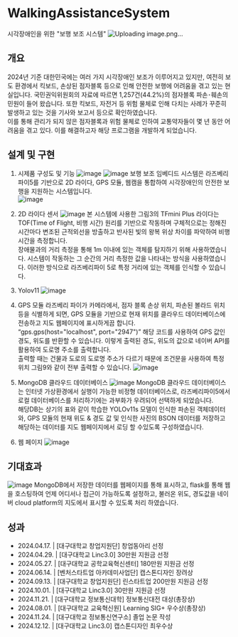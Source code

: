 # WalkingAssistanceSystem
시각장애인을 위한 "보행 보조 시스템"
![Uploading image.png…]()

## 개요
2024년 기준 대한민국에는 여러 가지 시각장애인 보조가 이루어지고 있지만, 여전히 보도 환경에서 킥보드, 손상된 점자블록 등으로 인해 안전한 보행에 어려움을 겪고 있는 현실입니다. 국민권익위원회의 자료에 따르면 1,257건(44.2%)의 점자블록 파손･훼손의 민원이 들어 왔습니다. 또한 킥보드, 자전거 등 위험 물체로 인해 다치는 사례가 꾸준히 발생하고 있는 것을 기사와 보고서 등으로 확인하였습니다.   
이를 통해 관리가 되지 않은 점자블록과 위험 물체로 인하여 교통약자들이 몇 년 동안 어려움을 겪고 있다. 이를 해결하고자 해당 프로그램을 개발하게 되었습니다.

## 설계 및 구현
1. 시제품 구성도 및 기능
![image](https://github.com/user-attachments/assets/24bacd0c-8189-4e64-8735-2ea03c2fa515)
![image](https://github.com/user-attachments/assets/bcafb25c-322a-4df8-94c8-8aa9a75d55bb)
보행 보조 임베디드 시스템은 라즈베리파이5를 기반으로 2D 라이다, GPS 모듈, 웹캠을 통합하여 시각장애인의 안전한 보행을 지원하는 시스템입니다.   
![image](https://github.com/user-attachments/assets/2ebb2bdd-0efa-42cc-9e0a-706fc2ba0a5d)

3. 2D 라이다 센서
![image](https://github.com/user-attachments/assets/f8ac56ab-b473-4604-a634-4719003baeac)
본 시스템에 사용한 그림3의 TFmini Plus 라이다는 TOF(Time of Flight, 비행 시간) 원리를 기반으로 작동하며 구체적으로는 정해진 시간마다 변조된 근적외선을 방출하고 반사된 빛의 왕복 위상 차이를 파악하여 비행시간을 측정합니다.   
장애물과의 거리 측정을 통해 1m 이내에 있는 객체를 탐지하기 위해 사용하였습니다. 시스템이 작동하는 그 순간의 거리 측정한 값을 나타내는 방식을 사용하였습니다. 이러한 방식으로 라즈베리파이 5로 특정 거리에 있는 객체를 인식할 수 있습니다.

4. Yolov11
![image](https://github.com/user-attachments/assets/0a22d4a0-b563-48b3-96ef-d744923732ce)

5. GPS 모듈
 라즈베리 파이가 카메라에서, 점자 블록 손상 위치, 파손된 볼라드 위치 등을 식별하게 되면, GPS 모듈을 기반으로 현재 위치를 클라우드 데이터베이스에 전송하고 지도 웹페이지에 표시하게끔 합니다.   
“gps.gps(host="localhost", port="2947")” 해당 코드를 사용하여 GPS 값인 경도, 위도를 반환할 수 있습니다. 이렇게 출력된 경도, 위도의 값으로 네이버 API를 활용하여 도로명 주소를 출력합니다.   
출력할 때는 건물과 도로의 도로명 주소가 다르기 때문에 조건문을 사용하여 특정 위치 그림9와 같이 전부 출력할 수 있습니다.
![image](https://github.com/user-attachments/assets/8a76725e-87b6-4f44-975d-010bff56df95)

6. MongoDB 클라우드 데이터베이스
![image](https://github.com/user-attachments/assets/058fcf24-a190-495a-9d10-399c3ed3c393)
MongoDB 클라우드 데이터베이스는 인터넷 가상환경에서 실행이 가능한 비정형 데이터베이스로, 라즈베리파이5에서 로컬 데이터베이스를 처리하기에는 과부화가 우려되어 선택하게 되었습니다.   
해당DB는 상기의 표와 같이 학습한 YOLOv11s 모델이 인식한 파손된 객체데이터와, GPS 모듈의 현재 위도 & 경도 값 및 인식한 사진의 BSON 데이터를 저장하고 해당하는 데이터를 지도 웹페이지에서 로딩 할 수있도록 구성하였습니다.

7. 웹 페이지
![image](https://github.com/user-attachments/assets/70bffb51-f562-4fc8-baa8-b4dee4d9a663)

## 기대효과
![image](https://github.com/user-attachments/assets/9648c29c-5836-4e1f-837a-b53f0882eb5e)
MongoDB에서 저장한 데이터를 웹페이지를 통해 표시하고, flask를 통해 웹을 호스팅하여 언제 어디서나 접근이 가능하도록 설정하고, 불러온 위도, 경도값을 네이버 cloud platform의 지도에서 표시할 수 있도록 처리 하였습니다.

## 성과
 - 2024.04.17. | [대구대학교 창업지원단] 창업동아리 선정
 - 2024.04.29. | [대구대학교 Linc3.0] 30만원 지원금 선정
 - 2024.05.27. | [대구대학교 공학교육혁신센터] 180만원 지원금 선정
 - 2024.06.14. | [벤처스타트업 아카데미사업단] 캡스톤디자인 장려상
 - 2024.09.13. | [대구대학교 창업지원단] 린스타트업 200만원 지원금 선정
 - 2024.10.01. | [대구대학교 Linc3.0] 30만원 지원금 선정
 - 2024.11.21. | [대구대학교 정보통신대학] 정보통신대전 대상(총장상)
 - 2024.08.01. | [대구대학교 교육혁신원] Learning SIG+ 우수상(총장상)
 - 2024.11.24. | [대구대학교 정보통신연구소] 졸업 논문 작성
 - 2024.12.12. | [대구대학교 Linc3.0] 캡스톤디자인 최우수상
